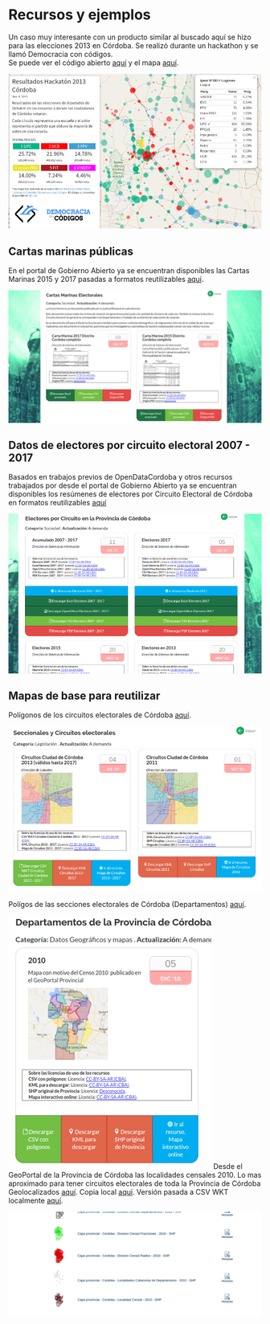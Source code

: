 # Recursos y ejemplos

Un caso muy interesante con un producto similar al buscado aquí se hizo para las elecciones 2013 en Córdoba. Se realizó durante un hackathon y se llamó Democracia con códigos.    
Se puede ver el código abierto [aquí](http://democraciaconcodigos.github.io/) y el mapa [aquí](http://democraciaconcodigos.github.io/election-2013/).  

![democracia-con-codigos](../img/democracia-con-codigos.png)  

## Cartas marinas públicas

En el portal de Gobierno Abierto ya se encuentran disponibles las Cartas Marinas 2015 y 2017 pasadas a formatos reutilizables [aquí](https://gobiernoabierto.cordoba.gob.ar/data/datos-abiertos/categoria/sociedad/cartas-marinas-electorales/213).  

![cartas-marinas](../img/cartas-marinas.png)

## Datos de electores por circuito electoral 2007 - 2017

Basados en trabajos previos de OpenDataCordoba y otros recursos trabajados por desde el portal de Gobierno Abierto ya se encuentran disponibles los resúmenes de electores por Circuito Electoral de Córdoba en formatos reutilizables [aquí](https://gobiernoabierto.cordoba.gob.ar/data/datos-abiertos/categoria/sociedad/electores-por-circuito-en-la-provincia-de-cordoba/216)

![electores-por-circuito](../img/electores-por-circuito.png)

## Mapas de base para reutilizar

Polígonos de los circuitos electorales de Córdoba [aquí](https://gobiernoabierto.cordoba.gob.ar/data/datos-abiertos/categoria/legislacion/seccionales-y-circuitos-electorales/212).  

![circuitos-cordoba](../img/circuitos-cordoba.png)

Polígos de las secciones electorales de Córdoba (Departamentos) [aquí](https://gobiernoabierto.cordoba.gob.ar/data/datos-abiertos/categoria/datos-geograficos-y-mapas/departamentos-de-la-provincia-de-cordoba/214).  


![departamentos-cordoba](../img/departamentos-cordoba.png)
Desde el GeoPortal de la Provincia de Córdoba las localidades censales 2010. Lo mas aproximado para tener circuitos electorales de toda la Provincia de Córdoba Geolocalizados [aquí](http://estadistica.cba.gov.ar/Territorio/GeoPortal/CapasProvincia/CapasGeneralesProvincia/CapasdePol%C3%ADticayAdministraci%C3%B3nProvincia/tabid/847/language/es-AR/Default.aspx). Copia local [aquí](../recursos/Capa-provincial-Cordoba-Localidades-Censales-2010-SHP.zip). Versión pasada a CSV WKT localmente [aquí](localidades-cordoba-2010-pasadas-de-SHP-a-CSV-con-coordenadas.csv).  

![geoportal](../img/geoportal.png)